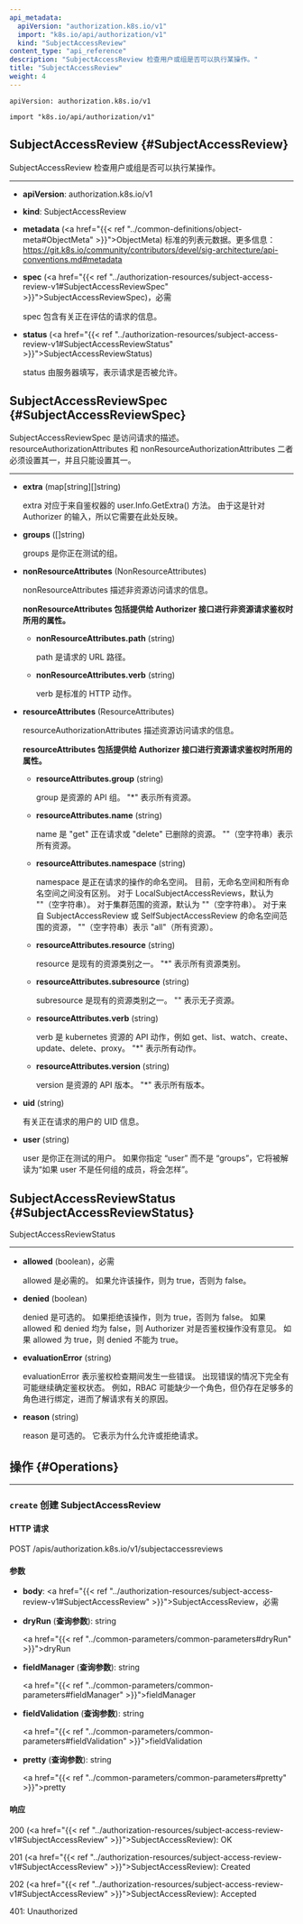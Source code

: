 ```yaml
---
api_metadata:
  apiVersion: "authorization.k8s.io/v1"
  import: "k8s.io/api/authorization/v1"
  kind: "SubjectAccessReview"
content_type: "api_reference"
description: "SubjectAccessReview 检查用户或组是否可以执行某操作。"
title: "SubjectAccessReview"
weight: 4
---
```


`apiVersion: authorization.k8s.io/v1`

`import "k8s.io/api/authorization/v1"`

## SubjectAccessReview {#SubjectAccessReview}

SubjectAccessReview 检查用户或组是否可以执行某操作。

<hr>

- **apiVersion**: authorization.k8s.io/v1

- **kind**: SubjectAccessReview

- **metadata** (<a href="{{< ref "../common-definitions/object-meta#ObjectMeta" >}}">ObjectMeta</a>)
  标准的列表元数据。更多信息：
  https://git.k8s.io/community/contributors/devel/sig-architecture/api-conventions.md#metadata

- **spec** (<a href="{{< ref "../authorization-resources/subject-access-review-v1#SubjectAccessReviewSpec" >}}">SubjectAccessReviewSpec</a>)，必需
  
  spec 包含有关正在评估的请求的信息。

- **status** (<a href="{{< ref "../authorization-resources/subject-access-review-v1#SubjectAccessReviewStatus" >}}">SubjectAccessReviewStatus</a>)
  
  status 由服务器填写，表示请求是否被允许。

## SubjectAccessReviewSpec {#SubjectAccessReviewSpec}

SubjectAccessReviewSpec 是访问请求的描述。
resourceAuthorizationAttributes 和 nonResourceAuthorizationAttributes 二者必须设置其一，并且只能设置其一。

<hr>

- **extra** (map[string][]string)
  
  extra 对应于来自鉴权器的 user.Info.GetExtra() 方法。
  由于这是针对 Authorizer 的输入，所以它需要在此处反映。

- **groups** ([]string)
  
  groups 是你正在测试的组。

- **nonResourceAttributes** (NonResourceAttributes)
  
  nonResourceAttributes 描述非资源访问请求的信息。
  
  <a name="NonResourceAttributes"></a> 
  **nonResourceAttributes 包括提供给 Authorizer 接口进行非资源请求鉴权时所用的属性。**
  
  - **nonResourceAttributes.path** (string)
    
    path 是请求的 URL 路径。
  
  - **nonResourceAttributes.verb** (string)
    
    verb 是标准的 HTTP 动作。

- **resourceAttributes** (ResourceAttributes)
  
  resourceAuthorizationAttributes 描述资源访问请求的信息。
  
  <a name="ResourceAttributes"></a> 
  **resourceAttributes 包括提供给 Authorizer 接口进行资源请求鉴权时所用的属性。**
  
  - **resourceAttributes.group** (string)
    
    group 是资源的 API 组。
    "*" 表示所有资源。
  
  - **resourceAttributes.name** (string)
    
    name 是 "get" 正在请求或 "delete" 已删除的资源。
    ""（空字符串）表示所有资源。


  - **resourceAttributes.namespace** (string)
    
    namespace 是正在请求的操作的命名空间。
    目前，无命名空间和所有命名空间之间没有区别。
    对于 LocalSubjectAccessReviews，默认为 ""（空字符串）。
    对于集群范围的资源，默认为 ""（空字符串）。
    对于来自 SubjectAccessReview 或 SelfSubjectAccessReview 的命名空间范围的资源，
    ""（空字符串）表示 "all"（所有资源）。
  
  - **resourceAttributes.resource** (string)
    
    resource 是现有的资源类别之一。
    "*" 表示所有资源类别。
  
  - **resourceAttributes.subresource** (string)
    
    subresource 是现有的资源类别之一。
    "" 表示无子资源。


  - **resourceAttributes.verb** (string)
    
    verb 是 kubernetes 资源的 API 动作，例如 get、list、watch、create、update、delete、proxy。
    "*" 表示所有动作。
  
  - **resourceAttributes.version** (string)
    
    version 是资源的 API 版本。
    "*" 表示所有版本。


- **uid** (string)
  
  有关正在请求的用户的 UID 信息。

- **user** (string)
  
  user 是你正在测试的用户。
  如果你指定 “user” 而不是 “groups”，它将被解读为“如果 user 不是任何组的成员，将会怎样”。

## SubjectAccessReviewStatus {#SubjectAccessReviewStatus}

SubjectAccessReviewStatus

<hr>

- **allowed** (boolean)，必需
  
  allowed 是必需的。
  如果允许该操作，则为 true，否则为 false。

- **denied** (boolean)
  
  denied 是可选的。
  如果拒绝该操作，则为 true，否则为 false。
  如果 allowed 和 denied 均为 false，则 Authorizer 对是否鉴权操作没有意见。
  如果 allowed 为 true，则 denied 不能为 true。

- **evaluationError** (string)
  
  evaluationError 表示鉴权检查期间发生一些错误。
  出现错误的情况下完全有可能继续确定鉴权状态。
  例如，RBAC 可能缺少一个角色，但仍存在足够多的角色进行绑定，进而了解请求有关的原因。

- **reason** (string)
  
  reason 是可选的。
  它表示为什么允许或拒绝请求。

## 操作 {#Operations}

<hr>

### `create` 创建 SubjectAccessReview

#### HTTP 请求

POST /apis/authorization.k8s.io/v1/subjectaccessreviews

#### 参数

- **body**: <a href="{{< ref "../authorization-resources/subject-access-review-v1#SubjectAccessReview" >}}">SubjectAccessReview</a>，必需

- **dryRun** (**查询参数**): string
  
  <a href="{{< ref "../common-parameters/common-parameters#dryRun" >}}">dryRun</a>

- **fieldManager** (**查询参数**): string
  
  <a href="{{< ref "../common-parameters/common-parameters#fieldManager" >}}">fieldManager</a>

- **fieldValidation** (**查询参数**): string
  
  <a href="{{< ref "../common-parameters/common-parameters#fieldValidation" >}}">fieldValidation</a>

- **pretty** (**查询参数**): string
  
  <a href="{{< ref "../common-parameters/common-parameters#pretty" >}}">pretty</a>

#### 响应

200 (<a href="{{< ref "../authorization-resources/subject-access-review-v1#SubjectAccessReview" >}}">SubjectAccessReview</a>): OK

201 (<a href="{{< ref "../authorization-resources/subject-access-review-v1#SubjectAccessReview" >}}">SubjectAccessReview</a>): Created

202 (<a href="{{< ref "../authorization-resources/subject-access-review-v1#SubjectAccessReview" >}}">SubjectAccessReview</a>): Accepted

401: Unauthorized

